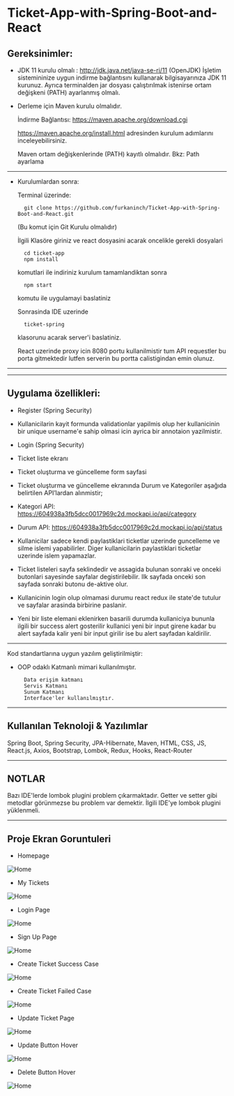 # Ticket-App-with-Spring-Boot-and-React

Gereksinimler:
--
* JDK 11 kurulu olmalı : http://jdk.java.net/java-se-ri/11 (OpenJDK) İşletim sistemininize uygun indirme bağlantısını kullanarak bilgisayarınıza JDK 11 kurunuz. Ayrıca terminalden jar dosyası çalıştırılmak istenirse ortam değişkeni (PATH) ayarlanmış olmalı.

* Derleme için Maven kurulu olmalıdır. 

    İndirme Bağlantısı: https://maven.apache.org/download.cgi
    
    https://maven.apache.org/install.html adresinden kurulum adımlarını inceleyebilirsiniz. 

    Maven ortam değişkenlerinde (PATH) kayıtlı olmalıdır. 
    Bkz: Path ayarlama
  
---

* Kurulumlardan sonra:

    Terminal üzerinde: 

        git clone https://github.com/furkaninch/Ticket-App-with-Spring-Boot-and-React.git
    (Bu komut için Git Kurulu olmalıdır)

    İlgili Klasöre giriniz ve react dosyasini acarak oncelikle gerekli dosyalari

        cd ticket-app
        npm install
    komutlari ile indiriniz kurulum tamamlandiktan sonra 

        npm start
    komutu ile uygulamayi baslatiniz

    Sonrasinda IDE uzerinde 
    
        ticket-spring

     klasorunu acarak server'i baslatiniz. 

    React uzerinde proxy icin 8080 portu kullanilmistir tum API requestler bu porta gitmektedir lutfen serverin bu portta calistigindan emin olunuz.

    
---
---        

Uygulama özellikleri:
--


* Register (Spring Security)

* Kullanicilarin kayit formunda validationlar yapilmis olup her kullanicinin bir unique username'e sahip olmasi icin ayrica bir annotaion yazilmistir.

* Login (Spring Security)

* Ticket liste ekranı

* Ticket oluşturma ve güncelleme form sayfasi

* Ticket oluşturma ve güncelleme ekranında Durum ve Kategoriler aşağıda belirtilen API’lardan alınmistir;
* Kategori API: 
        https://604938a3fb5dcc0017969c2d.mockapi.io/api/category

* Durum API: https://604938a3fb5dcc0017969c2d.mockapi.io/api/status


* Kullanicilar sadece kendi paylastiklari ticketlar uzerinde guncelleme ve silme islemi yapabilirler. Diger kullanicilarin paylastiklari ticketlar uzerinde islem yapamazlar.

* Ticket listeleri sayfa seklindedir ve assagida bulunan sonraki ve onceki butonlari sayesinde sayfalar degistirilebilir. Ilk sayfada onceki son sayfada sonraki butonu de-aktive olur.

* Kullanicinin login olup olmamasi durumu react redux ile state'de tutulur ve sayfalar arasinda birbirine paslanir.

* Yeni bir liste elemani eklenirken basarili durumda kullaniciya bununla ilgili bir success alert gosterilir kullanici yeni bir input girene kadar bu alert sayfada kalir yeni bir input girilir ise bu alert sayfadan kaldirilir.

---
Kod standartlarına uygun yazılım geliştirilmiştir:

* OOP odaklı Katmanlı mimari kullanılmıştır. 

        Data erişim katmanı 
        Servis Katmanı
        Sunum Katmanı
        Interface'ler kullanılmıştır.

---

Kullanılan Teknoloji & Yazılımlar
--
Spring Boot, Spring Security, JPA-Hibernate, Maven, HTML, CSS, JS, React.js, Axios, Bootstrap, Lombok, Redux, Hooks, React-Router


---

NOTLAR
--
Bazı IDE'lerde lombok plugini problem çıkarmaktadır. Getter ve setter gibi metodlar görünmezse bu problem var demektir. İlgili IDE'ye lombok plugini yüklenmeli.

---
Proje Ekran Goruntuleri
---
* Homepage

![Home](Project-Pictures/all-tickets.png)

* My Tickets

![Home](Project-Pictures/all-tickets.png)

* Login Page

![Home](Project-Pictures/login-page.png)

* Sign Up Page

![Home](Project-Pictures/signup-page.png)

* Create Ticket Success Case

![Home](Project-Pictures/create-ticket-success.png)

* Create Ticket Failed Case

![Home](Project-Pictures/create-ticket-failed.png)

* Update Ticket Page

![Home](Project-Pictures/update-ticket.png)

* Update Button Hover

![Home](Project-Pictures/update-button-hover.png)

* Delete Button Hover

![Home](Project-Pictures/delete-button-hover.png)

